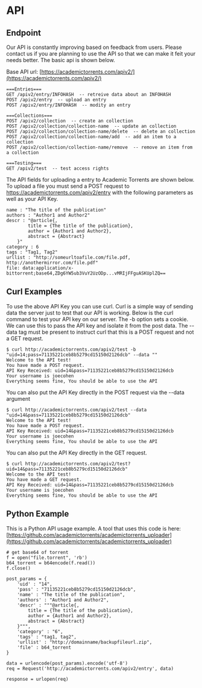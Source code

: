 # API

## Endpoint

Our API is constantly improving based on feedback from users. Please contact us if you are planning to use the API so that we can make it feit your needs better. The basic api is shown below.

Base API url: [https://academictorrents.com/apiv2/](https://academictorrents.com/apiv2/)

```
===Entries===
GET /apiv2/entry/INFOHASH  -- retreive data about an INFOHASH
POST /apiv2/entry  -- upload an entry
POST /apiv2/entry/INFOHASH  -- modity an entry

===Collections===
POST /apiv2/collection  -- create an collection 
POST /apiv2/collection/collection-name  -- update an collection 
POST /apiv2/collection/collection-name/delete  -- delete an collection 
POST /apiv2/collection/collection-name/add  -- add an item to a collection 
POST /apiv2/collection/collection-name/remove  -- remove an item from a collection 

===Testing===
GET /apiv2/test  -- test access rights
```


The API fields for uploading a entry to Academic Torrents are shown below. 
To upload a file you must send a POST request to https://academictorrents.com/apiv2/entry with the following parameters as well as your API Key.

```
name : "The title of the publication"
authors : "Author1 and Author2"
descr : "@article{,
		title = {The title of the publication},
		author = {Author1 and Author2},
		abstract = {Abstract}
	}"
category : 6
tags : "Tag1, Tag2"
urllist : "http://someurltoafile.com/file.pdf, http://anothermirror.com/file.pdf"
file: data:application/x-bittorrent;base64,ZDg6YW5ub3VuY2UzODp...vMRIjFFguASKUplZQ==
```


## Curl Examples

To use the above API Key you can use curl. Curl is a simple way of sending data the server just to test that our API is working. Below is the curl command to test your API key on our server. The -b option sets a cookie. We can use this to pass the API key and isolate it from the post data. 
The --data tag must be present to instruct curl that this is a POST request and not a GET request.

```
$ curl http://academictorrents.com/apiv2/test -b "uid=14;pass=71135221ceb8b5279cd15150d2126dcb" --data ""
Welcome to the API test!
You have made a POST request.
API Key Received: uid=14&pass=71135221ceb8b5279cd15150d2126dcb
Your username is joecohen
Everything seems fine, You should be able to use the API
```

You can also put the API Key directly in the POST request via the --data argument

```
$ curl http://academictorrents.com/apiv2/test --data "uid=14&pass=71135221ceb8b5279cd15150d2126dcb"
Welcome to the API test!
You have made a POST request.
API Key Received: uid=14&pass=71135221ceb8b5279cd15150d2126dcb
Your username is joecohen
Everything seems fine, You should be able to use the API
```

You can also put the API Key directly in the GET request.

```
$ curl http://academictorrents.com/apiv2/test?uid=14&pass=71135221ceb8b5279cd15150d2126dcb"
Welcome to the API test!
You have made a GET request.
API Key Received: uid=14&pass=71135221ceb8b5279cd15150d2126dcb
Your username is joecohen
Everything seems fine, You should be able to use the API
```

## Python Example

This is a Python API usage example. A tool that uses this code is here: [https://github.com/academictorrents/academictorrents_uploader](https://github.com/academictorrents/academictorrents_uploader)

```
# get base64 of torrent
f = open("file.torrent", 'rb')
b64_torrent = b64encode(f.read())
f.close()

post_params = {
    'uid' : "14",
    'pass' : "71135221ceb8b5279cd15150d2126dcb",
    'name' : "The title of the publication",
    'authors' : "Author1 and Author2",
    'descr' : """@article{,
		title = {The title of the publication},
		author = {Author1 and Author2},
		abstract = {Abstract}
	}""",
    'category' : "6",
    'tags' : "tag1, tag2",
    'urllist' : "http://domainname/backupfileurl.zip",
    'file' : b64_torrent
}

data = urlencode(post_params).encode('utf-8')
req = Request('http://academictorrents.com/apiv2/entry', data)

response = urlopen(req)
```




